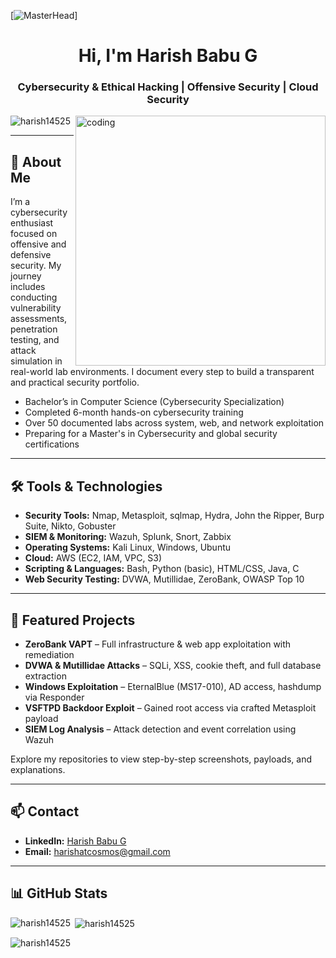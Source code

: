 [![MasterHead](https://camo.githubusercontent.com/2aeee91223dff481052085c207a5f638a979a89f8535a0faba51af1430b8bef8/68747470733a2f2f7265732e636c6f7564696e6172792e636f6d2f70726163746963616c6465762f696d6167652f66657463682f732d2d372d73364258474d2d2d2f635f696d616767615f7363616c652c665f6175746f2c666c5f70726f67726573736976652c685f3432302c715f6175746f2c775f313030302f68747470733a2f2f6465762d746f2d75706c6f6164732e73332e616d617a6f6e6177732e636f6d2f692f746832693732717530726e74366872397a6e34332e6a7067)]
<h1 align="center">Hi, I'm Harish Babu G</h1>
<h3 align="center">Cybersecurity & Ethical Hacking | Offensive Security | Cloud Security</h3>

<img align="right" alt="coding" width="400" src="https://t3.ftcdn.net/jpg/06/01/17/18/360_F_601171827_GwbDHEuhisbGFXRfIpXFhtf7wAvsbLut.jpg">

<p align="left"> <img src="https://komarev.com/ghpvc/?username=harish14525&label=Profile%20views&color=0e75b6&style=flat" alt="harish14525" /> </p>

---

## 🧩 About Me

I’m a cybersecurity enthusiast focused on offensive and defensive security. My journey includes conducting vulnerability assessments, penetration testing, and attack simulation in real-world lab environments. I document every step to build a transparent and practical security portfolio.

- Bachelor’s in Computer Science (Cybersecurity Specialization)
- Completed 6-month hands-on cybersecurity training
- Over 50 documented labs across system, web, and network exploitation
- Preparing for a Master's in Cybersecurity and global security certifications

---

## 🛠️ Tools & Technologies

- **Security Tools:** Nmap, Metasploit, sqlmap, Hydra, John the Ripper, Burp Suite, Nikto, Gobuster
- **SIEM & Monitoring:** Wazuh, Splunk, Snort, Zabbix
- **Operating Systems:** Kali Linux, Windows, Ubuntu
- **Cloud:** AWS (EC2, IAM, VPC, S3)
- **Scripting & Languages:** Bash, Python (basic), HTML/CSS, Java, C
- **Web Security Testing:** DVWA, Mutillidae, ZeroBank, OWASP Top 10

---

## 📌 Featured Projects

- **ZeroBank VAPT** – Full infrastructure & web app exploitation with remediation  
- **DVWA & Mutillidae Attacks** – SQLi, XSS, cookie theft, and full database extraction  
- **Windows Exploitation** – EternalBlue (MS17-010), AD access, hashdump via Responder  
- **VSFTPD Backdoor Exploit** – Gained root access via crafted Metasploit payload  
- **SIEM Log Analysis** – Attack detection and event correlation using Wazuh  

Explore my repositories to view step-by-step screenshots, payloads, and explanations.

---

## 📫 Contact

- **LinkedIn:** [Harish Babu G](https://www.linkedin.com/in/harish-babu-682b2b255/)
- **Email:** harishatcosmos@gmail.com

---

## 📊 GitHub Stats

<p><img align="left" src="https://github-readme-stats.vercel.app/api/top-langs?username=harish14525&show_icons=true&locale=en&layout=compact" alt="harish14525" /></p>

<p>&nbsp;<img align="center" src="https://github-readme-stats.vercel.app/api?username=harish14525&show_icons=true&locale=en" alt="harish14525" /></p>

<p><img align="center" src="https://github-readme-streak-stats.herokuapp.com/?user=harish14525&" alt="harish14525" /></p>
